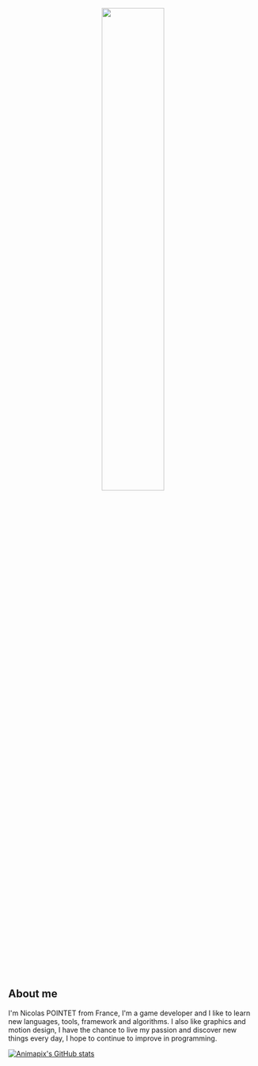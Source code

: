 <p align="center"><a href="https://animapix.itch.io/"><img width="50%" src="https://www.animapix.fr/Images/AnimapixLogo.svg" /></a></p>

## About me
I'm Nicolas POINTET from France, I'm a game developer and I like to learn new languages, tools, framework and algorithms. I also like graphics and motion design, I have the chance to live my passion and discover new things every day, I hope to continue to improve in programming.

<!--## Skills and Experience
<img height="30" src="https://raw.githubusercontent.com/github/explore/80688e429a7d4ef2fca1e82350fe8e3517d3494d/topics/lua/lua.png">        <img height="30" src="https://raw.githubusercontent.com/github/explore/80688e429a7d4ef2fca1e82350fe8e3517d3494d/topics/swift/swift.png"> <img height="30" src="https://raw.githubusercontent.com/github/explore/80688e429a7d4ef2fca1e82350fe8e3517d3494d/topics/csharp/csharp.png"> <img height="30" src="https://raw.githubusercontent.com/github/explore/5c058a388828bb5fde0bcafd4bc867b5bb3f26f3/topics/javascript/javascript.png"> </code>

<code><img height="20" src="https://github.com/Animapix/Animapix/raw/main/Assets/lua.png"></code>
<img height="20" src="https://raw.githubusercontent.com/github/explore/180320cffc25f4ed1bbdfd33d4db3a66eeeeb358/topics/cpp/cpp.png">
<img height="20" src="https://raw.githubusercontent.com/github/explore/80688e429a7d4ef2fca1e82350fe8e3517d3494d/topics/arduino/arduino.png">

https://raw.githubusercontent.com/github/explore/80688e429a7d4ef2fca1e82350fe8e3517d3494d/topics/csharp/csharp.png
https://raw.githubusercontent.com/github/explore/80688e429a7d4ef2fca1e82350fe8e3517d3494d/topics/javascript/javascript.png
https://raw.githubusercontent.com/github/explore/80688e429a7d4ef2fca1e82350fe8e3517d3494d/topics/json/json.png

https://raw.githubusercontent.com/github/explore/80688e429a7d4ef2fca1e82350fe8e3517d3494d/topics/objective-c/objective-c.png
https://raw.githubusercontent.com/github/explore/4262c3bd938f34012322129aa29b0e9bd5a1048b/topics/pico-8/pico-8.png
https://raw.githubusercontent.com/github/explore/80688e429a7d4ef2fca1e82350fe8e3517d3494d/topics/python/python.png
https://raw.githubusercontent.com/github/explore/80688e429a7d4ef2fca1e82350fe8e3517d3494d/topics/raspberry-pi/raspberry-pi.png
https://raw.githubusercontent.com/github/explore/80688e429a7d4ef2fca1e82350fe8e3517d3494d/topics/swift/swift.png
https://raw.githubusercontent.com/github/explore/80688e429a7d4ef2fca1e82350fe8e3517d3494d/topics/unity/unity.png
https://raw.githubusercontent.com/github/explore/80688e429a7d4ef2fca1e82350fe8e3517d3494d/topics/unreal-engine/unreal-engine.png 
-->

[![Animapix's GitHub stats](https://github-readme-stats.vercel.app/api?username=animapix&&theme=github_dark)](https://github.com/anuraghazra/github-readme-stats)

